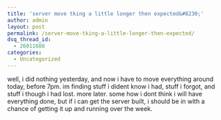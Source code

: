 ```yaml
---
title: 'server move tking a little longer then expected&#8230;'
author: admin
layout: post
permalink: /server-move-tking-a-little-longer-then-expected/
dsq_thread_id:
  - 26011688
categories:
  - Uncategorized
---
```

well, i did nothing yesterday, and now i have to move everything around today, before 7pm. im finding stuff i dident know i had, stuff i forgot, and stuff i though i had lost. more later. some how i dont think i will have everything done, but if i can get the server built, i should be in with a chance of getting it up and running over the week.